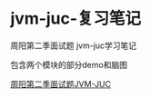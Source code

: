 # jvm-juc-复习笔记

周阳第二季面试题 jvm-juc学习笔记

包含两个模块的部分demo和脑图

[周阳第二季面试题JVM-JUC](https://www.bilibili.com/video/BV18b411M7xz?from=search&seid=4376615590819558125)

